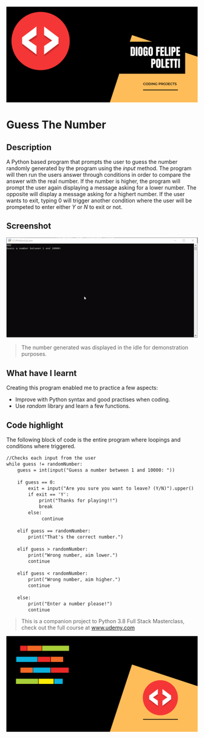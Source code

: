 ![Header Image](https://github.com/DiogoPoletti/Guess-The-Number/blob/main/Documentation/HeaderImage2.png)

# Guess The Number

## Description
A Python based program that prompts the user to guess the number randomly generated by the program using the *input* method. The program will then run the users answer through conditions in order to compare the answer with the real number. If the number is higher, the program will prompt the user again displaying a message asking for a lower number. The opposite will display a message asking for a highert number. If the user wants to exit, typing 0 will trigger another condition where the user will be prompeted to enter either *Y* or *N* to exit or not.

## Screenshot
![Game Running](https://github.com/DiogoPoletti/Guess-The-Number/blob/main/Documentation/GessTheNumber.gif)

> The number generated was displayed in the idle for demonstration purposes.

## What have I learnt
Creating this program enabled me to practice a few aspects:
* Improve with Python syntax and good practises when coding.
* Use *random* library and learn a few functions.

## Code highlight
The following block of code is the entire program where loopings and conditions where triggered.

```
//Checks each input from the user
while guess != randomNumber:
    guess = int(input("Guess a number between 1 and 10000: "))
    
    if guess == 0:
        exit = input("Are you sure you want to leave? (Y/N)").upper()
        if exit == 'Y':
            print("Thanks for playing!!")
            break
        else:
             continue
    
    elif guess == randomNumber:
        print("That's the correct number.")

    elif guess > randomNumber:
        print("Wrong number, aim lower.")
        continue

    elif guess < randomNumber:
        print("Wrong number, aim higher.")
        continue

    else:
        print("Enter a number please!")
        continue
```


> This is a companion project to Python 3.8 Full Stack Masterclass, check out the full course at www.udemy.com


![Footer Image](https://github.com/DiogoPoletti/Guess-The-Number/blob/main/Documentation/FooterImage.png)
